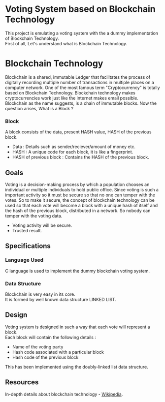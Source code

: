 # Voting System based on Blockchain Technology  
This project is emulating a voting system with the a dummy implementation of Blockchain Technology.  
First of all, Let's understand what is Blockchain Technology.  

# Blockchain Technology  
Blockchain is a shared, immutable Ledger that facilitates the process of digitally recording multiple number of transactions in multiple places on a computer 
network. One of the most famous term "Cryptocurrency" is totally based on Blockchain Technology. Blockchain technology makes cryptocurrencies work just like 
the internet makes email possible. Blockchain as the name suggests, is a chain of immutable blocks. Now the question arises, What is a Block ?  

### Block  
A block consists of the data, present HASH value, HASH of the previous block.  

* Data : Details such as sender/reciever/amount of money etc.  
* HASH : A unique code for each block, it is like a fingerprint.  
* HASH of previous block : Contains the HASH of the previous block.  

## Goals  

Voting is a decision-making process by which a population chooses an individual or multiple individuals to hold public office. Since voting is such a 
important activity so it must be secure so that no one can temper with the votes. So to make it secure, the concept of blockchain technology can be used 
so that each vote will become a block with a unique hash of itself and the hash of the previous block, distributed in a network. 
So nobody can temper with the voting data.  

* Voting activity will be secure.  
* Trusted result.

## Specifications  

### Language Used  
C language is used to implement the dummy blockchain voting system.  

### Data Structure  

Blockchain is very easy in its core.  
It is formed by well known data structure LINKED LIST.  

## Design  

Voting system is designed in such a way that each vote will represent a block.  
Each block will contain the following details :  

* Name of the voting party  
* Hash code associated with a particular block  
* Hash code of the previous block  

This has been implemented using the doubly-linked list data structure.  

## Resources  
  
In-depth details about blockchain technology - [Wikipedia](https://en.wikipedia.org/wiki/Blockchain).  




